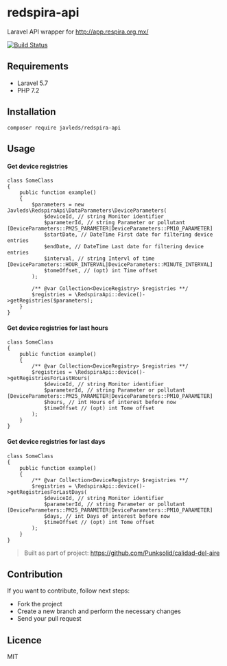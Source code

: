 # redspira-api

Laravel API wrapper for http://app.respira.org.mx/

[![Build Status](https://travis-ci.com/javleds/redspira-api.svg?branch=master)](https://travis-ci.com/javleds/redspira-api)

## Requirements
- Laravel 5.7
- PHP 7.2

## Installation

```
composer require javleds/redspira-api
```

## Usage

#### Get device registries
```
class SomeClass
{
    public function example()
    {
        $parameters = new Javleds\RedspiraApi\DataParameters\DeviceParameters(
            $deviceId, // string Monitor identifier       
            $parameterId, // string Parameter or pollutant [DeviceParameters::PM25_PARAMETER|DeviceParameters::PM10_PARAMETER]
            $startDate, // DateTime First date for filtering device entries       
            $endDate, // DateTime Last date for filtering device entries      
            $interval, // string Intervl of time [DeviceParameters::HOUR_INTERVAL|DeviceParameters::MINUTE_INTERVAL]      
            $tomeOffset, // (opt) int Time offset       
        );        
        
        /** @var Collection<DeviceRegistry> $registries **/
        $registries = \RedspiraApi::device()->getRegistries($parameters);        
    }
}
```

#### Get device registries for last hours
```
class SomeClass
{
    public function example()
    {
        /** @var Collection<DeviceRegistry> $registries **/
        $registries = \RedspiraApi::device()->getRegistriesForLastHours(
            $deviceId, // string Monitor identifier
            $parameterId, // string Parameter or pollutant [DeviceParameters::PM25_PARAMETER|DeviceParameters::PM10_PARAMETER]
            $hours, // int Hours of interest before now
            $timeOffset // (opt) int Tome offset
        );        
    }
}
```

#### Get device registries for last days
```
class SomeClass
{
    public function example()
    {
        /** @var Collection<DeviceRegistry> $registries **/
        $registries = \RedspiraApi::device()->getRegistriesForLastDays(
            $deviceId, // string Monitor identifier
            $parameterId, // string Parameter or pollutant [DeviceParameters::PM25_PARAMETER|DeviceParameters::PM10_PARAMETER]
            $days, // int Days of interest before now
            $timeOffset // (opt) int Tome offset
        );        
    }
}
```

> Built as part of project: https://github.com/Punksolid/calidad-del-aire

## Contribution

If you want to contribute, follow next steps:
- Fork the project
- Create a new branch and perform the necessary changes
- Send your pull request 

## Licence

MIT